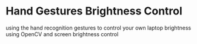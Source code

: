 # Hand Gestures Brightness Control
using the hand recognition gestures to control your own laptop brightness
using OpenCV and screen brightness control
